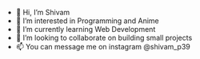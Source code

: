 - 👋 Hi, I’m Shivam
- 👀 I’m interested in Programming and Anime
- 🌱 I’m currently learning Web Development
- 💞️ I’m looking to collaborate on building small projects
- 📫 You can message me on instagram @shivam_p39

<!---
shivam4t1/shivam4t1 is a ✨ special ✨ repository because its `README.md` (this file) appears on your GitHub profile.
You can click the Preview link to take a look at your changes.
--->
